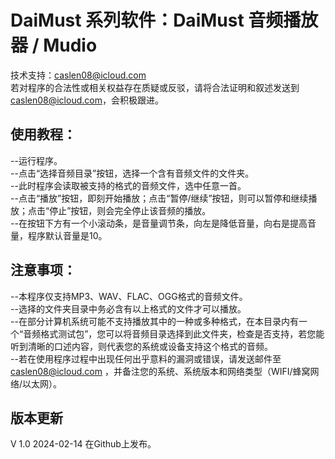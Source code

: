 # DaiMust 系列软件：DaiMust 音频播放器 / Mudio
技术支持：caslen08@icloud.com  
若对程序的合法性或相关权益存在质疑或反驳，请将合法证明和叙述发送到 caslen08@icloud.com，会积极跟进。  

## 使用教程：
--运行程序。  
--点击“选择音频目录”按钮，选择一个含有音频文件的文件夹。  
--此时程序会读取被支持的格式的音频文件，选中任意一首。  
--点击“播放”按钮，即刻开始播放；点击“暂停/继续”按钮，则可以暂停和继续播放；点击“停止”按钮，则会完全停止该音频的播放。  
--在按钮下方有一个小滚动条，是音量调节条，向左是降低音量，向右是提高音量，程序默认音量是10。  

## 注意事项：
--本程序仅支持MP3、WAV、FLAC、OGG格式的音频文件。  
--选择的文件夹目录中务必含有以上格式的文件才可以播放。  
--在部分计算机系统可能不支持播放其中的一种或多种格式，在本目录内有一个“音频格式测试包”，您可以将音频目录选择到此文件夹，检查是否支持，若您能听到清晰的口述内容，则代表您的系统或设备支持这个格式的音频。  
--若在使用程序过程中出现任何出乎意料的漏洞或错误，请发送邮件至 caslen08@icloud.com ，并备注您的系统、系统版本和网络类型（WIFI/蜂窝网络/以太网）。  

## 版本更新
V 1.0 2024-02-14 在Github上发布。  
